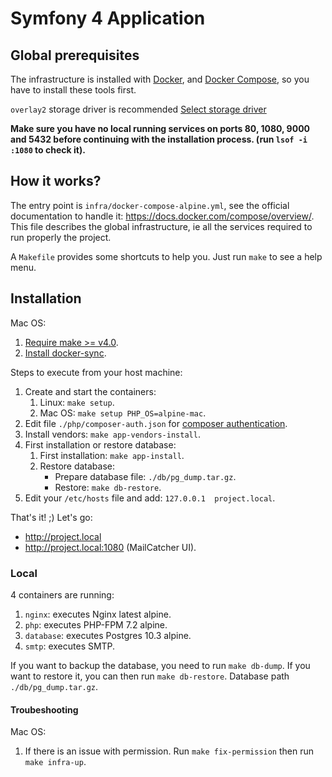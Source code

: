 Symfony 4 Application
============

## Global prerequisites

The infrastructure is installed with [Docker](https://docs.docker.com/engine/installation/),
and [Docker Compose](https://docs.docker.com/compose/install/), so you have to
install these tools first.

`overlay2` storage driver is recommended
[Select storage driver](https://docs.docker.com/engine/userguide/storagedriver/overlayfs-driver/#configure-docker-with-the-overlay-or-overlay2-storage-driver)

**Make sure you have no local running services on ports 80, 1080, 9000 and 5432 before continuing with the installation process. (run `lsof -i :1080` to check it).**

## How it works?

The entry point is `infra/docker-compose-alpine.yml`, see the official documentation to handle it: https://docs.docker.com/compose/overview/.
This file describes the global infrastructure, ie all the services required to run properly the project.

A `Makefile` provides some shortcuts to help you. Just run `make` to see a help menu.

## Installation

Mac OS:
1. [Require make >= v4.0](https://stackoverflow.com/questions/43175529/updating-make-version-4-1-on-mac).
2. [Install docker-sync](https://github.com/EugenMayer/docker-sync).

Steps to execute from your host machine:

1. Create and start the containers:
    1. Linux: `make setup`.
    2. Mac OS: `make setup PHP_OS=alpine-mac`.
2. Edit file `./php/composer-auth.json` for [composer authentication](https://getcomposer.org/doc/articles/http-basic-authentication.md).
3. Install vendors: `make app-vendors-install`.
4. First installation or restore database:
    1. First installation: `make app-install`.    
    2. Restore database:    
        * Prepare database file: `./db/pg_dump.tar.gz`.        
        * Restore: `make db-restore`.
5. Edit your `/etc/hosts` file and add: `127.0.0.1  project.local`.

That's it! ;) Let's go: 

* http://project.local
* http://project.local:1080        (MailCatcher UI).

### Local

4 containers are running:

1. `nginx`:   executes Nginx latest alpine.
2. `php`:       executes PHP-FPM 7.2 alpine.
3. `database`:  executes Postgres 10.3 alpine.
4. `smtp`:      executes SMTP.

If you want to backup the database, you need to run ``make db-dump``. If you want to restore it, you can then run ``make db-restore``.
Database path `./db/pg_dump.tar.gz`.

#### Troubeshooting

Mac OS:
1. If there is an issue with permission. Run `make fix-permission` then run `make infra-up`.

